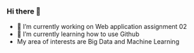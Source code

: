 ### Hi there 👋

- 🔭 I’m currently working on Web application assignment 02
- 🌱 I’m currently learning how to use Github 
- My area of interests are Big Data and Machine Learning

